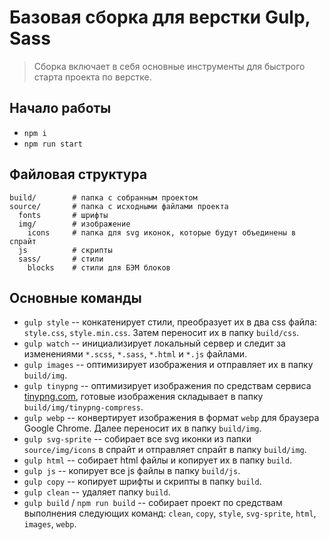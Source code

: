 # Базовая сборка для верстки Gulp, Sass
>Сборка включает в себя основные инструменты для быстрого старта проекта по верстке.
## Начало работы
* `npm i`
* `npm run start`
## Файловая структура
````
build/        # папка с собранным проектом
source/       # папка с исходными файлами проекта
  fonts       # шрифты
  img/        # изображение
    icons     # папка для svg иконок, которые будут объединены в спрайт
  js          # скрипты
  sass/       # стили
    blocks    # стили для БЭМ блоков
````
## Основные команды
* `gulp style` -- конкатенирует стили, преобразует их в два css файла: `style.css`, `style.min.css`. Затем переносит их в папку `build/css`.
* `gulp watch` -- инициализирует локальный сервер и следит за изменениями `*.scss`, `*.sass`, `*.html` и `*.js` файлами. 
* `gulp images` -- оптимизирует изображения и отправляет их в папку `build/img`.
* `gulp tinypng` -- оптимизирует изображения по средствам сервиса [tinypng.com](https://tinypng.com/), готовые изображения складывает в папку `build/img/tinypng-compress`.
* `gulp webp` -- конвертирует изображения в формат `webp` для браузера Google Chrome. Далее переносит их в папку `build/img`.
* `gulp svg-sprite` -- собирает все svg иконки из папки `source/img/icons` в спрайт и отправляет спрайт в папку `build/img`.
* `gulp html` -- собирает html файлы и копирует их в папку `build`.
* `gulp js` -- копирует все js файлы в папку `build/js`. 
* `gulp copy` -- копирует шрифты и скрипты в папку `build`.
* `gulp clean` -- удаляет папку `build`.
* `gulp build` / `npm run build` -- собирает проект по средствам выполнения следующих команд: `clean`, `copy`, `style`, `svg-sprite`, `html`, `images`, `webp`.

